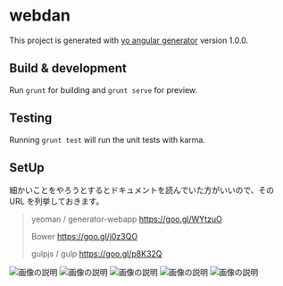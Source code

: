 # webdan

This project is generated with [yo angular generator](https://github.com/yeoman/generator-angular)
version 1.0.0.

## Build & development

Run `grunt` for building and `grunt serve` for preview.

## Testing

Running `grunt test` will run the unit tests with karma.

## SetUp

細かいことをやろうとするとドキュメントを読んでいた方がいいので、その URL を列挙しておきます。

> yeoman / generator-webapp
> https://goo.gl/WYtzuO
>
> Bower
> https://goo.gl/j0z3QO
>
> gulpjs / gulp
> https://goo.gl/p8K32Q


![画像の説明](wiki/images/2017-05-02_131912.png)
![画像の説明](wiki/images/2017-05-02_133239.png)
![画像の説明](wiki/images/2017-05-02_133536.png)
![画像の説明](wiki/images/2017-05-02_133725.png)
![画像の説明](wiki/images/2017-05-02_134318.png)


